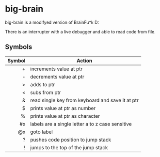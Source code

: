 # big-brain
big-brain is a modifyed version of BrainFu\*k D:

There is an interrupter with a live debugger and able to read code from file.

## Symbols
| Symbol | Action |
|-------:|-------------|
| + | increments value at ptr |
| - | decrements value at ptr |
| > | adds to ptr |
| < | subs from ptr |
| & | read single key from keyboard and save it at ptr |
| $ | prints value at ptr as number |
| % | prints value at ptr as character |
| #x | labels are a single letter a to z case sensitive |
| @x | goto label |=
| ? | pushes code position to jump stack |
| ! | jumps to the top of the jump stack |
